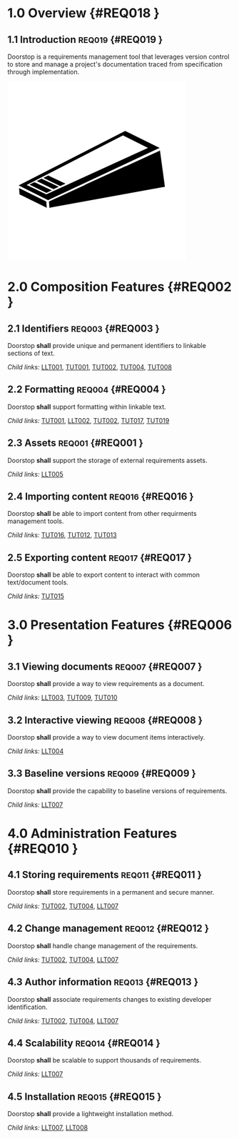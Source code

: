 # 1.0 Overview {#REQ018 }

## 1.1 Introduction <small>REQ019</small> {#REQ019 }

Doorstop is a requirements management tool that leverages version control to
store and manage a project's documentation traced from specification through
implementation.

![Doorstop Logo](assets/logo-black-white.png "Doorstop Logo")

# 2.0 Composition Features {#REQ002 }

## 2.1 Identifiers <small>REQ003</small> {#REQ003 }

Doorstop **shall** provide unique and permanent identifiers to linkable
sections of text.

*Child links:* [LLT001](LLT.html#LLT001), [TUT001](TUT.html#TUT001), [TUT002](TUT.html#TUT002), [TUT004](TUT.html#TUT004), [TUT008](TUT.html#TUT008)

## 2.2 Formatting <small>REQ004</small> {#REQ004 }

Doorstop **shall** support formatting within linkable text.

*Child links:* [TUT001](TUT.html#TUT001), [LLT002](LLT.html#LLT002), [TUT002](TUT.html#TUT002), [TUT017](TUT.html#TUT017), [TUT019](TUT.html#TUT019)

## 2.3 Assets <small>REQ001</small> {#REQ001 }

Doorstop **shall** support the storage of external requirements assets.

*Child links:* [LLT005](LLT.html#LLT005)

## 2.4 Importing content <small>REQ016</small> {#REQ016 }

Doorstop **shall** be able to import content from other requirments
management tools.

*Child links:* [TUT016](TUT.html#TUT016), [TUT012](TUT.html#TUT012), [TUT013](TUT.html#TUT013)

## 2.5 Exporting content <small>REQ017</small> {#REQ017 }

Doorstop **shall** be able to export content to interact with common
text/document tools.

*Child links:* [TUT015](TUT.html#TUT015)

# 3.0 Presentation Features {#REQ006 }

## 3.1 Viewing documents <small>REQ007</small> {#REQ007 }

Doorstop **shall** provide a way to view requirements as a document.

*Child links:* [LLT003](LLT.html#LLT003), [TUT009](TUT.html#TUT009), [TUT010](TUT.html#TUT010)

## 3.2 Interactive viewing <small>REQ008</small> {#REQ008 }

Doorstop **shall** provide a way to view document items interactively.

*Child links:* [LLT004](LLT.html#LLT004)

## 3.3 Baseline versions <small>REQ009</small> {#REQ009 }

Doorstop **shall** provide the capability to baseline versions of
requirements.

*Child links:* [LLT007](LLT.html#LLT007)

# 4.0 Administration Features {#REQ010 }

## 4.1 Storing requirements <small>REQ011</small> {#REQ011 }

Doorstop **shall** store requirements in a permanent and secure manner.

*Child links:* [TUT002](TUT.html#TUT002), [TUT004](TUT.html#TUT004), [LLT007](LLT.html#LLT007)

## 4.2 Change management <small>REQ012</small> {#REQ012 }

Doorstop **shall** handle change management of the requirements.

*Child links:* [TUT002](TUT.html#TUT002), [TUT004](TUT.html#TUT004), [LLT007](LLT.html#LLT007)

## 4.3 Author information <small>REQ013</small> {#REQ013 }

Doorstop **shall** associate requirements changes to existing developer
identification.

*Child links:* [TUT002](TUT.html#TUT002), [TUT004](TUT.html#TUT004), [LLT007](LLT.html#LLT007)

## 4.4 Scalability <small>REQ014</small> {#REQ014 }

Doorstop **shall** be scalable to support thousands of requirements.

*Child links:* [LLT007](LLT.html#LLT007)

## 4.5 Installation <small>REQ015</small> {#REQ015 }

Doorstop **shall** provide a lightweight installation method.

*Child links:* [LLT007](LLT.html#LLT007), [LLT008](LLT.html#LLT008)

